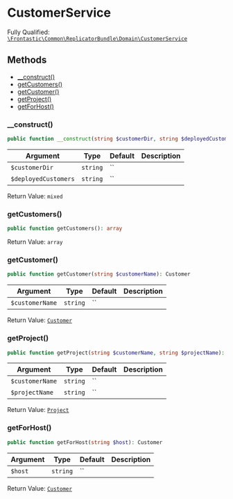 #  CustomerService

Fully Qualified: [`\Frontastic\Common\ReplicatorBundle\Domain\CustomerService`](../../../../src/php/ReplicatorBundle/Domain/CustomerService.php)




## Methods

* [__construct()](#construct)
* [getCustomers()](#getcustomers)
* [getCustomer()](#getcustomer)
* [getProject()](#getproject)
* [getForHost()](#getforhost)


### __construct()


```php
public function __construct(string $customerDir, string $deployedCustomers): mixed
```






Argument|Type|Default|Description
--------|----|-------|-----------
`$customerDir`|`string`|``|
`$deployedCustomers`|`string`|``|

Return Value: `mixed`

### getCustomers()


```php
public function getCustomers(): array
```







Return Value: `array`

### getCustomer()


```php
public function getCustomer(string $customerName): Customer
```






Argument|Type|Default|Description
--------|----|-------|-----------
`$customerName`|`string`|``|

Return Value: [`Customer`](Customer.md)

### getProject()


```php
public function getProject(string $customerName, string $projectName): Project
```






Argument|Type|Default|Description
--------|----|-------|-----------
`$customerName`|`string`|``|
`$projectName`|`string`|``|

Return Value: [`Project`](Project.md)

### getForHost()


```php
public function getForHost(string $host): Customer
```






Argument|Type|Default|Description
--------|----|-------|-----------
`$host`|`string`|``|

Return Value: [`Customer`](Customer.md)

